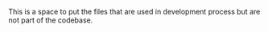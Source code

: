 This is a space to put the files that are used in development process but are not part of the codebase.